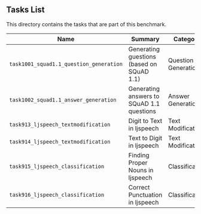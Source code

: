 ## Tasks List 

This directory contains the tasks that are part of this benchmark. 


Name | Summary | Category
---- | ----------- | --------
`task1001_squad1.1_question_generation` | Generating guestions (based on SQuAD 1.1) | Question Generation  
`task1002_squad1.1_answer_generation` | Generating answers to SQuAD 1.1 questions | Answer Generation
`task913_ljspeech_textmodification` | Digit to Text in ljspeech | Text Modification 
`task914_ljspeech_textmodification` | Text to Digit in ljspeech | Text Modification
`task915_ljspeech_classification` | Finding Proper Nouns in ljspeech | Classification
`task916_ljspeech_classification` | Correct Punctuation in ljspeech| Classification


